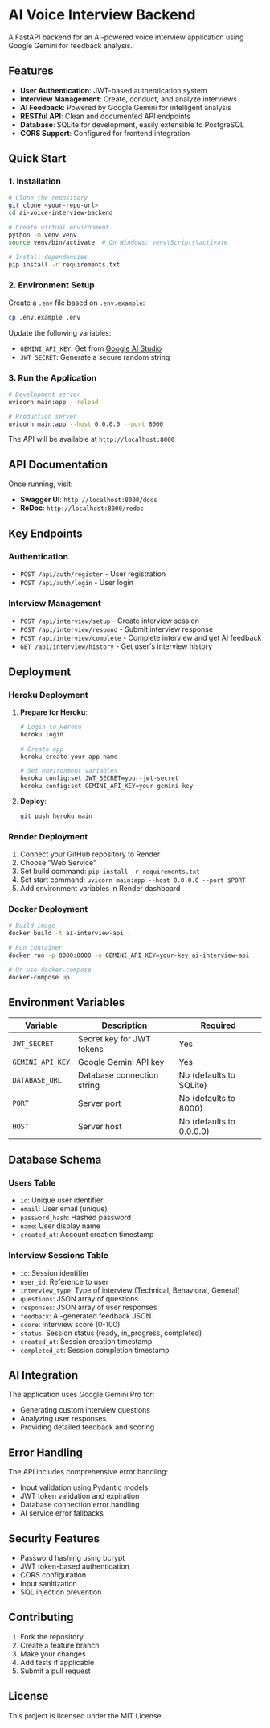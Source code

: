 # AI Voice Interview Backend

A FastAPI backend for an AI-powered voice interview application using Google Gemini for feedback analysis.

## Features

- **User Authentication**: JWT-based authentication system
- **Interview Management**: Create, conduct, and analyze interviews
- **AI Feedback**: Powered by Google Gemini for intelligent analysis
- **RESTful API**: Clean and documented API endpoints
- **Database**: SQLite for development, easily extensible to PostgreSQL
- **CORS Support**: Configured for frontend integration

## Quick Start

### 1. Installation

```bash
# Clone the repository
git clone <your-repo-url>
cd ai-voice-interview-backend

# Create virtual environment
python -m venv venv
source venv/bin/activate  # On Windows: venv\Scripts\activate

# Install dependencies
pip install -r requirements.txt
```

### 2. Environment Setup

Create a `.env` file based on `.env.example`:

```bash
cp .env.example .env
```

Update the following variables:
- `GEMINI_API_KEY`: Get from [Google AI Studio](https://aistudio.google.com/app/apikey)
- `JWT_SECRET`: Generate a secure random string

### 3. Run the Application

```bash
# Development server
uvicorn main:app --reload

# Production server
uvicorn main:app --host 0.0.0.0 --port 8000
```

The API will be available at `http://localhost:8000`

## API Documentation

Once running, visit:
- **Swagger UI**: `http://localhost:8000/docs`
- **ReDoc**: `http://localhost:8000/redoc`

## Key Endpoints

### Authentication
- `POST /api/auth/register` - User registration
- `POST /api/auth/login` - User login

### Interview Management
- `POST /api/interview/setup` - Create interview session
- `POST /api/interview/respond` - Submit interview response
- `POST /api/interview/complete` - Complete interview and get AI feedback
- `GET /api/interview/history` - Get user's interview history

## Deployment

### Heroku Deployment

1. **Prepare for Heroku**:
   ```bash
   # Login to Heroku
   heroku login

   # Create app
   heroku create your-app-name

   # Set environment variables
   heroku config:set JWT_SECRET=your-jwt-secret
   heroku config:set GEMINI_API_KEY=your-gemini-key
   ```

2. **Deploy**:
   ```bash
   git push heroku main
   ```

### Render Deployment

1. Connect your GitHub repository to Render
2. Choose "Web Service"
3. Set build command: `pip install -r requirements.txt`
4. Set start command: `uvicorn main:app --host 0.0.0.0 --port $PORT`
5. Add environment variables in Render dashboard

### Docker Deployment

```bash
# Build image
docker build -t ai-interview-api .

# Run container
docker run -p 8000:8000 -e GEMINI_API_KEY=your-key ai-interview-api

# Or use docker-compose
docker-compose up
```

## Environment Variables

| Variable | Description | Required |
|----------|-------------|----------|
| `JWT_SECRET` | Secret key for JWT tokens | Yes |
| `GEMINI_API_KEY` | Google Gemini API key | Yes |
| `DATABASE_URL` | Database connection string | No (defaults to SQLite) |
| `PORT` | Server port | No (defaults to 8000) |
| `HOST` | Server host | No (defaults to 0.0.0.0) |

## Database Schema

### Users Table
- `id`: Unique user identifier
- `email`: User email (unique)
- `password_hash`: Hashed password
- `name`: User display name
- `created_at`: Account creation timestamp

### Interview Sessions Table
- `id`: Session identifier
- `user_id`: Reference to user
- `interview_type`: Type of interview (Technical, Behavioral, General)
- `questions`: JSON array of questions
- `responses`: JSON array of user responses
- `feedback`: AI-generated feedback JSON
- `score`: Interview score (0-100)
- `status`: Session status (ready, in_progress, completed)
- `created_at`: Session creation timestamp
- `completed_at`: Session completion timestamp

## AI Integration

The application uses Google Gemini Pro for:
- Generating custom interview questions
- Analyzing user responses
- Providing detailed feedback and scoring

## Error Handling

The API includes comprehensive error handling:
- Input validation using Pydantic models
- JWT token validation and expiration
- Database connection error handling
- AI service error fallbacks

## Security Features

- Password hashing using bcrypt
- JWT token-based authentication
- CORS configuration
- Input sanitization
- SQL injection prevention

## Contributing

1. Fork the repository
2. Create a feature branch
3. Make your changes
4. Add tests if applicable
5. Submit a pull request

## License

This project is licensed under the MIT License.
